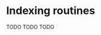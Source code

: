 # Indexing routines

[//]: # (TODO)
<web-summary>TODO</web-summary>
<card-summary>TODO</card-summary>
<link-summary>TODO</link-summary>